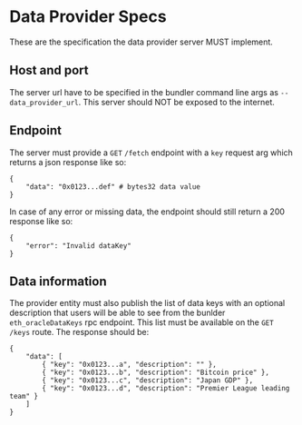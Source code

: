 # Data Provider Specs

These are the specification the data provider server MUST implement.

## Host and port

The server url have to be specified in the bundler command line args as `--data_provider_url`. This server should NOT be exposed to the internet.

## Endpoint

The server must provide a `GET` `/fetch` endpoint with a `key` request arg which returns a json response like so:
```
{
    "data": "0x0123...def" # bytes32 data value
}
```
In case of any error or missing data, the endpoint should still return a 200 response like so:
```
{
    "error": "Invalid dataKey"
}
```

## Data information

The provider entity must also publish the list of data keys with an optional description that users will be able to see from the bunlder `eth_oracleDataKeys` rpc endpoint. This list must be available on the `GET` `/keys` route. The response should be:
```
{
    "data": [
        { "key": "0x0123...a", "description": "" },
        { "key": "0x0123...b", "description": "Bitcoin price" },
        { "key": "0x0123...c", "description": "Japan GDP" },
        { "key": "0x0123...d", "description": "Premier League leading team" }
    ]
}
```
